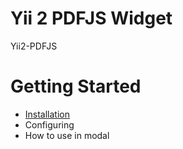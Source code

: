 Yii 2 PDFJS Widget
====================

Yii2-PDFJS  

# Getting Started
- [Installation](installation.md)
- Configuring
- How to use in modal
